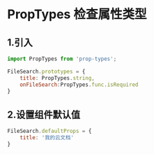 # PropTypes 检查属性类型

## 1.引入
```javascript
import PropTypes from 'prop-types';

FileSearch.prototypes = {
	title: PropTypes.string,
	onFileSearch:PropTypes.func.isRequired
}
```

## 2.设置组件默认值

```javascript
FileSearch.defaultProps = {
	title: '我的云文档'
}
```